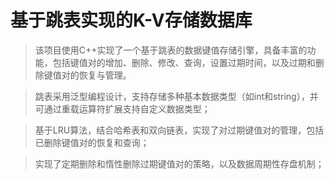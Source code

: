 # 基于跳表实现的K-V存储数据库
> 该项目使用C++实现了一个基于跳表的数据键值存储引擎，具备丰富的功能，包括键值对的增加、删除、修改、查询，设置过期时间，以及过期和删除键值对的恢复与管理。

> 跳表采用泛型编程设计，支持存储多种基本数据类型（如int和string），并可通过重载运算符扩展支持自定义数据类型；

> 基于LRU算法，结合哈希表和双向链表，实现了对过期键值对的管理，包括已删除键值对的恢复和查询；

> 实现了定期删除和惰性删除过期键值对的策略，以及数据周期性存盘机制；
